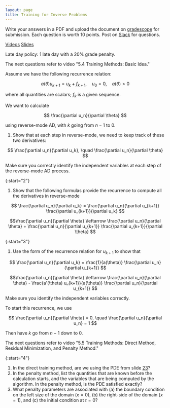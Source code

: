 ```yaml
---
layout: page
title: Training for Inverse Problems
--- 
```


Write your answers in a PDF and upload the document on [gradescope](https://www.gradescope.com/courses/102338) for submission. Each question is worth 10 points. Post on [Slack](https://stanford.enterprise.slack.com/) for questions.

[Videos](https://canvas.stanford.edu/courses/118944/external_tools/3367)
[Slides](https://ericdarve.github.io/cme216-spring-2020/Slides/AD/Inverse.pdf)

Late day policy: 1 late day with a 20% grade penalty.

The next questions refer to video "5.4 Training Methods: Basic Idea."

Assume we have the following recurrence relation:

$$ a(\theta) u_{k+1} = u_k + f_{k+1}, \quad u_0 = 0, \quad a(\theta) > 0 $$

where all quantities are scalars; $f_k$ is a given sequence.

We want to calculate

$$ \frac{\partial u_n}{\partial \theta} $$

using reverse-mode AD, with $k$ going from $n-1$ to 0.

1. Show that at each step in reverse-mode, we need to keep track of these two derivatives:

$$ \frac{\partial u_n}{\partial u_k}, \quad
\frac{\partial u_n}{\partial \theta}
$$

Make sure you correctly identify the independent variables at each step of the reverse-mode AD process.

{:start="2"}
1. Show that the following formulas provide the recurrence to compute all the derivatives in reverse-mode

$$ \frac{\partial u_n}{\partial u_k}  =
\frac{\partial u_n}{\partial u_{k+1}} \frac{\partial u_{k+1}}{\partial u_k} $$

$$\frac{\partial u_n}{\partial \theta} \leftarrow
\frac{\partial u_n}{\partial \theta} + \frac{\partial u_n}{\partial u_{k+1}} \frac{\partial u_{k+1}}{\partial \theta}
$$

{:start="3"}
1. Use the form of the recurrence relation for $u_{k+1}$ to show that

$$ \frac{\partial u_n}{\partial u_k} = \frac{1}{a(\theta)} \frac{\partial u_n}{\partial u_{k+1}} $$

$$\frac{\partial u_n}{\partial \theta} \leftarrow
\frac{\partial u_n}{\partial \theta} - \frac{a'(\theta) u_{k+1}}{a(\theta)} \frac{\partial u_n}{\partial u_{k+1}}
$$

Make sure you identify the independent variables correctly.

To start this recurrence, we use

$$ \frac{\partial u_n}{\partial \theta} = 0, \quad
\frac{\partial u_n}{\partial u_n} = 1 $$

Then have $k$ go from $n-1$ down to 0.

The next questions refer to video "5.5 Training Methods: Direct Method, Residual Minimization, and Penalty Method."

{:start="4"}
1. In the direct training method, are we using the PDE from slide [23](https://ericdarve.github.io/cme216-spring-2020/Slides/AD/Inverse.pdf#page=23)?
1. In the penalty method, list the quantities that are known before the calculation starts, and the variables that are being computed by the algorithm. In the penalty method, is the PDE satisfied exactly?
1. What penalty parameters are associated with (a) the boundary condition on the left size of the domain ($x=0$), (b) the right-side of the domain ($x=1$), and (c) the initial condition at $t=0$?